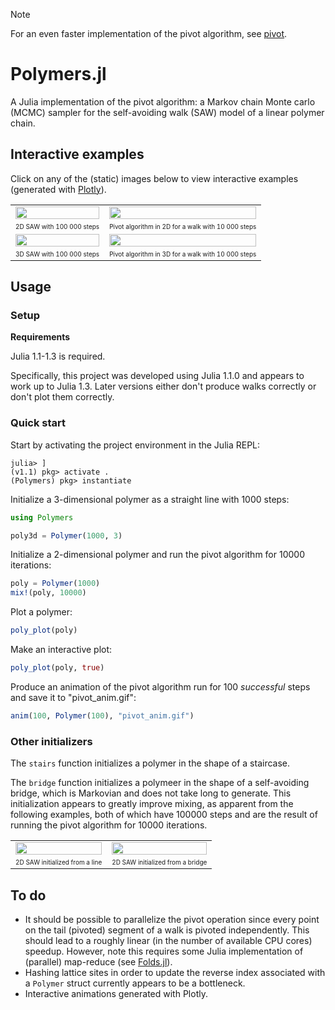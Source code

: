 > [!NOTE]
> For an even faster implementation of the pivot algorithm, see [pivot](https://github.com/bencwallace/pivot).

# Polymers.jl

A Julia implementation of the pivot algorithm: a Markov chain Monte carlo (MCMC) sampler for the self-avoiding walk (SAW) model of a linear polymer chain.

## Interactive examples

Click on any of the (static) images below to view interactive examples (generated with [Plotly](https://plot.ly/)).

<table style="width:100%">
	<!-- 2D -->
	<!-- Images -->
	<tr>
		<td>
			<a href="https://plot.ly/~bencwallace/14/" target="_blank">
			<img src="examples/plot2d_bridge.png" style="width:100%" />
			</a>
		</td>
		<td><img src="examples/anim2d.gif" style="width:100%" /></td>
	</tr>
	<!-- Captions -->
	<tr>
		<td><font size="1">2D SAW with 100 000 steps</font></td>
		<td><font size="1">Pivot algorithm in 2D for a walk with 10 000 steps</font></td>
	</tr>
	<!-- 3D -->
	<!-- Images -->
	<tr>
		<td>
			<a href="https://plot.ly/~bencwallace/16/" target="_blank">
			<img src="examples/plot3d_bridge.png" style="width:100%" />
			</a>
		</td>
		<td><img src="examples/anim3d.gif" style="width:100%" /></td>
	</tr>
	<!-- Captions -->
	<tr>
		<td><font size="1">3D SAW with 100 000 steps</font></td>
		<td><font size="1">Pivot algorithm in 3D for a walk with 10 000 steps</font></td>
	</tr>
</table>

## Usage

### Setup

**Requirements** 

Julia 1.1-1.3 is required.

Specifically, this project was developed using Julia 1.1.0 and appears to work up to Julia 1.3.
Later versions either don't produce walks correctly or don't plot them correctly.

### Quick start

Start by activating the project environment in the Julia REPL:

```
julia> ]
(v1.1) pkg> activate .
(Polymers) pkg> instantiate
```

Initialize a 3-dimensional polymer as a straight line with 1000 steps:

```julia
using Polymers

poly3d = Polymer(1000, 3)
```

Initialize a 2-dimensional polymer and run the pivot algorithm for 10000 iterations:

```julia
poly = Polymer(1000)
mix!(poly, 10000)
```

Plot a polymer:

```julia
poly_plot(poly)
```

Make an interactive plot:
```julia
poly_plot(poly, true)
```

Produce an animation of the pivot algorithm run for 100 *successful* steps and save it to "pivot_anim.gif":

```julia
anim(100, Polymer(100), "pivot_anim.gif")
```

### Other initializers

The `stairs` function initializes a polymer in the shape of a staircase.

The `bridge` function initializes a polymeer in the shape of a self-avoiding bridge, which is Markovian and does not take long to generate. This initialization appears to greatly improve mixing, as apparent from the following examples, both of which have 100000 steps and are the result of running the pivot algorithm for 10000 iterations.

<table style="width:100%">
	<!-- Images -->
	<tr>
		<td>
			<a href="https://plot.ly/~bencwallace/12/" target="_blank">
			<img src="examples/plot2d_long.png" style="width:100%" />
			</a>
		</td>
		<td>
			<a href="https://plot.ly/~bencwallace/14/" target="_blank">
			<img src="examples/plot2d_bridge.png" style="width:100%" />
			</a>
		</td>
	</tr>
	<!-- Captions -->
	<tr>
		<td><font size="1">2D SAW initialized from a line</font></td>
		<td><font size="1">2D SAW initialized from a bridge</font></td>
	</tr>
</table>

## To do

* It should be possible to parallelize the pivot operation since every point on the tail (pivoted) segment of a walk is pivoted independently. This should lead to a roughly linear (in the number of available CPU cores) speedup. However, note this requires some Julia implementation of (parallel) map-reduce (see [Folds.jl](https://juliafolds.github.io/Folds.jl/dev/)).
* Hashing lattice sites in order to update the reverse index associated with a `Polymer` struct currently appears to be a bottleneck.
* Interactive animations generated with Plotly.
